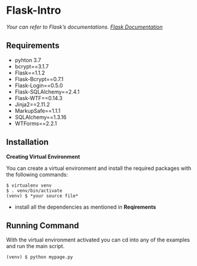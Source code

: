 # Flask-Intro

*Your can refer to Flask’s documentations.
[Flask Documentation](https://flask.palletsprojects.com/en/1.1.x/)*

## Requirements

- pyhton 3.7
- bcrypt==3.1.7
- Flask==1.1.2
- Flask-Bcrypt==0.7.1
- Flask-Login==0.5.0
- Flask-SQLAlchemy==2.4.1
- Flask-WTF==0.14.3
- Jinja2==2.11.2
- MarkupSafe==1.1.1
- SQLAlchemy==1.3.16
- WTForms==2.2.1

## Installation

**Creating Virtual Environment**

You can create a virtual environment and install the required packages with the following commands:
```
$ virtualenv venv
$ . venv/bin/activate
(venv) $ *your source file*
```

- install all the dependencies as mentioned in **Reqirements**

## Running Command

With the virtual environment activated you can cd into any of the examples and run the main script.
```
(venv) $ python mypage.py
```
